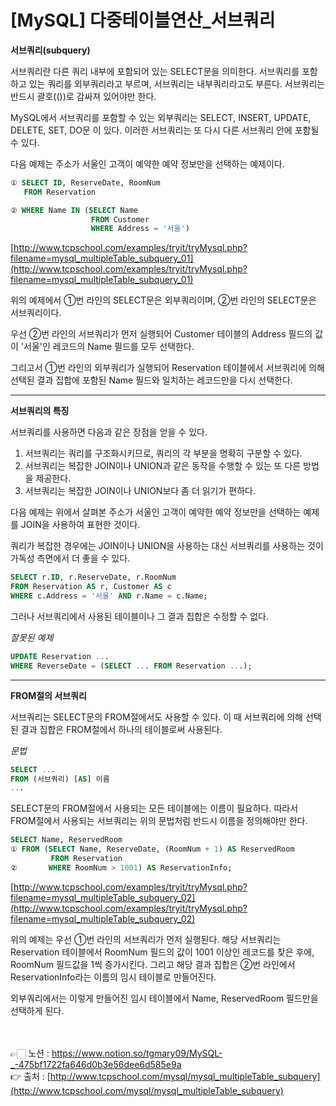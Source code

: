 # [**MySQL] 다중테이블연산_서브쿼리**

**서브쿼리(subquery)**

서브쿼리란 다른 쿼리 내부에 포함되어 있는 SELECT문을 의미한다.
서브쿼리를 포함하고 있는 쿼리를 외부쿼리라고 부르며, 서브쿼리는 내부쿼리라고도 부른다.
서브쿼리는 반드시 괄호(())로 감싸져 있어야만 한다.

MySQL에서 서브쿼리를 포함할 수 있는 외부쿼리는 SELECT, INSERT, UPDATE, DELETE, SET, DO문
이 있다.
이러한 서브쿼리는 또 다시 다른 서브쿼리 안에 포함될 수 있다.

다음 예제는 주소가 서울인 고객이 예약한 예약 정보만을 선택하는 예제이다.

```sql
① SELECT ID, ReserveDate, RoomNum
   FROM Reservation

② WHERE Name IN (SELECT Name
                  FROM Customer
                  WHERE Address = '서울')
```

[http://www.tcpschool.com/examples/tryit/tryMysql.php?filename=mysql_multipleTable_subquery_01](http://www.tcpschool.com/examples/tryit/tryMysql.php?filename=mysql_multipleTable_subquery_01)

위의 예제에서 ①번 라인의 SELECT문은 외부쿼리이며, ②번 라인의 SELECT문은 서브쿼리이다.

우선 ②번 라인의 서브쿼리가 먼저 실행되어 Customer 테이블의 Address 필드의 값이 '서울'인 
레코드의 Name 필드를 모두 선택한다.

그리고서 ①번 라인의 외부쿼리가 실행되어 Reservation 테이블에서 서브쿼리에 의해 선택된 
결과 집합에 포함된 Name 필드와 일치하는 레코드만을 다시 선택한다.

---

**서브쿼리의 특징**

서브쿼리를 사용하면 다음과 같은 장점을 얻을 수 있다.

1. 서브쿼리는 쿼리를 구조화시키므로, 쿼리의 각 부분을 명확히 구분할 수 있다.
2. 서브쿼리는 복잡한 JOIN이나 UNION과 같은 동작을 수행할 수 있는 또 다른 방법을 제공한다.
3. 서브쿼리는 복잡한 JOIN이나 UNION보다 좀 더 읽기가 편하다.

다음 예제는 위에서 살펴본 주소가 서울인 고객이 예약한 예약 정보만을 선택하는 예제를 JOIN을 
사용하여 표현한 것이다.

쿼리가 복잡한 경우에는 JOIN이나 UNION을 사용하는 대신 서브쿼리를 사용하는 것이 가독성 측면에서 더 좋을 수 있다.

```sql
SELECT r.ID, r.ReserveDate, r.RoomNum
FROM Reservation AS r, Customer AS c
WHERE c.Address = '서울' AND r.Name = c.Name;
```

그러나 서브쿼리에서 사용된 테이블이나 그 결과 집합은 수정할 수 없다.

*잘못된 예제*

```sql
UPDATE Reservation ...
WHERE ReverseDate = (SELECT ... FROM Reservation ...);
```

---

**FROM절의 서브쿼리**

서브쿼리는 SELECT문의 FROM절에서도 사용할 수 있다.
이 때 서브쿼리에 의해 선택된 결과 집합은 FROM절에서 하나의 테이블로써 사용된다.

*문법*

```sql
SELECT ...
FROM (서브쿼리) [AS] 이름
...
```

SELECT문의 FROM절에서 사용되는 모든 테이블에는 이름이 필요하다.
따라서 FROM절에서 사용되는 서브쿼리는 위의 문법처럼 반드시 이름을 정의해야만 한다.

```sql
SELECT Name, ReservedRoom
① FROM (SELECT Name, ReserveDate, (RoomNum + 1) AS ReservedRoom
         FROM Reservation
②       WHERE RoomNum > 1001) AS ReservationInfo;
```

[http://www.tcpschool.com/examples/tryit/tryMysql.php?filename=mysql_multipleTable_subquery_02](http://www.tcpschool.com/examples/tryit/tryMysql.php?filename=mysql_multipleTable_subquery_02)

위의 예제는 우선 ①번 라인의 서브쿼리가 먼저 실행된다.
해당 서브쿼리는 Reservation 테이블에서 RoomNum 필드의 값이 1001 이상인 레코드를 찾은 후에, RoomNum 필드값을 1씩 증가시킨다.
그리고 해당 결과 집합은 ②번 라인에서 ReservationInfo라는 이름의 임시 테이블로 만들어진다.

외부쿼리에서는 이렇게 만들어진 임시 테이블에서 Name, ReservedRoom 필드만을 선택하게 된다.

<br><br>
👉🏻 노션 : https://www.notion.so/tgmary09/MySQL-_-475bf1722fa646d0b3e56dee6d585e9a
<br>
👉 출처 : [http://www.tcpschool.com/mysql/mysql_multipleTable_subquery](http://www.tcpschool.com/mysql/mysql_multipleTable_subquery)
